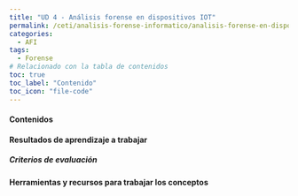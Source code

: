```yaml
---
title: "UD 4 - Análisis forense en dispositivos IOT"
permalink: /ceti/analisis-forense-informatico/analisis-forense-en-dispositivos-iot
categories:
  - AFI
tags:
  - Forense
# Relacionado con la tabla de contenidos
toc: true
toc_label: "Contenido"
toc_icon: "file-code"
---
```


#### Contenidos

#### Resultados de aprendizaje a trabajar

##### Criterios de evaluación

#### Herramientas y recursos para trabajar los conceptos
